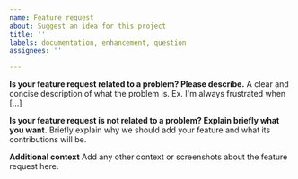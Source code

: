 ```yaml
---
name: Feature request
about: Suggest an idea for this project
title: ''
labels: documentation, enhancement, question
assignees: ''

---
```


**Is your feature request related to a problem? Please describe.**
A clear and concise description of what the problem is. Ex. I'm always frustrated when [...]

**Is your feature request is not related to a problem? Explain briefly what you want.**
Briefly explain why we should add your feature and what its contributions will be.

**Additional context**
Add any other context or screenshots about the feature request here.
